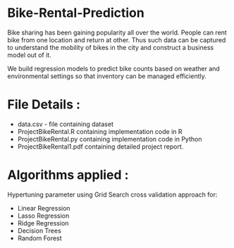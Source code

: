# Bike-Rental-Prediction
Bike sharing has been gaining popularity all over the world. People can rent bike from one location and return at other. Thus such data can be captured to understand the mobility of bikes in the city and construct a business model out of it.

We build regression models to predict bike counts based on weather and environmental settings so that inventory can be managed efficiently.

# File Details : 
* data.csv - file containing dataset 
* ProjectBikeRental.R containing implementation code in R
* ProjectBikeRental.py containing implementation code in Python
* ProjectBikeRental1.pdf containing detailed project report. 

# Algorithms applied :
Hypertuning parameter using Grid Search cross validation approach for:
* Linear Regression
* Lasso Regression
* Ridge Regression
* Decision Trees
* Random Forest


